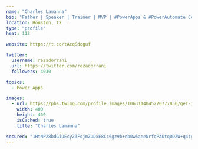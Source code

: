 ```yaml
---
name: "Charles Lamanna"
bio: "Father | Speaker | Trainer | MVP | #PowerApps & #PowerAutomate Community Super User | YouTuber Right-pointing triangle http://youtube.com/c/rezadorrani | Learn - Share - Clockwise rightwards and leftwards open circle arrows"
location: Houston, TX
type: "profile"
heat: 112

website: https://t.co/tAcqSdqguf

twitter:
  username: rezadorrani
  url: https://twitter.com/rezadorrani
  followers: 4030

topics:
  - Power Apps

images:
  - url: https://pbs.twimg.com/profile_images/1063114045270777856/qeT-jpWr_400x400.jpg
    width: 400
    height: 400
    isCached: true
    title: "Charles Lamanna"

secured: "1HtNPZ8bdGiUEcyZ3FojmZuDxE8Cc6gz9b+nb0w5aneNrfdPAUtq0DZW+q4tgR+EKhx0EPaFUKYT4IbQTdCbfvRFiiRMcc7xrm6shmfi8GHEn9NqnkIrMjcb+GsBNb5mFSuV4EvUiZl6uC36ei3vJknnUNX2IW4IOI8XOScBa8h7oNz88qFGuch25Cofz8L85diEjimY1NNZuc53xw9XP7OAL/gxtW+Sv1LVCGpOekrTDG0za8MjgZAAdWUFt3foZl4Ckrk3EXEphPGCQ9vZ45TXnyCit5mQZFQAgj7mnCHdPBt2q8ymDdDLZPEgWvr/ijSWQ+L5ZzQ07jEu8n5tnwJYmqEKrmH4xSBmmkKW6rxfK5TZ+WPqc0mNOtCcOEIBEmG74ZEwEHtFfg2BFzmUcJ8lv/xnWC5zJpLzbtug7U4=;NTontd9h4TUvVJjrwHBhzA=="
---
```


